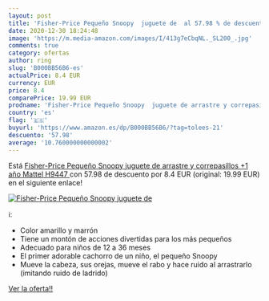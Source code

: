 ```yaml
---
layout: post
title: 'Fisher-Price Pequeño Snoopy  juguete de  al 57.98 % de descuento'
date: 2020-12-30 18:24:48
image: 'https://m.media-amazon.com/images/I/413g7eCbqNL._SL200_.jpg'
comments: true
category: ofertas
author: ring
slug: 'B000BB56B6-es'
actualPrice: 8.4 EUR
currency: EUR
price: 8.4
comparePrice: 19.99 EUR
prodname: 'Fisher-Price Pequeño Snoopy  juguete de arrastre y correpasillos +1 año  Mattel H9447 '
country: 'es'
flag: '🇪🇸'
buyurl: 'https://www.amazon.es/dp/B000BB56B6/?tag=tolees-21'
descuento: '57.98'
average: '10.760000000000002'
---
```


Está [Fisher-Price Pequeño Snoopy  juguete de arrastre y correpasillos +1 año  Mattel H9447 ](https://www.amazon.es/dp/B000BB56B6/?tag=tolees-21) con 57.98 de descuento por 8.4 EUR (original: 19.99 EUR) en el siguiente enlace!

[![Fisher-Price Pequeño Snoopy  juguete de ](https://m.media-amazon.com/images/I/413g7eCbqNL._SL200_.jpg)](https://www.amazon.es/dp/B000BB56B6/?tag=tolees-21)

ℹ️:

- Color amarillo y marrón
- Tiene un montón de acciones divertidas para los más pequeños
- Adecuado para niños de 12 a 36 meses
- El primer adorable cachorro de un niño, el pequeño Snoopy
- Mueve la cabeza, sus orejas, mueve el rabo y hace ruido al arrastrarlo (imitando ruido de ladrido)

[Ver la oferta!!](https://www.amazon.es/dp/B000BB56B6/?tag=tolees-21)
